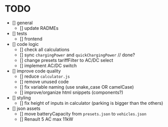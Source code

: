 # TODO

- [] general
  - [] update RADMEs
- [] tests
  - [] frontend
- [] code logic
  - [] check all calculations
  - [] sync `chargingPower` and `quickChargingPower` // done?
  - [] change presets tariffFilter to AC/DC select
  - [] implement AC/DC switch
- [] improve code quality
  - [] reduce `calculator.js`
  - [] remove unused code
  - [] fix variable naming (use snake_case OR camelCase)
  - [] improve/organize html snippets (components?)
- [] styling
  - [] fix height of inputs in calculator (parking is bigger than the others)
- [] json assets
  - [] move batteryCapacity from `presets.json` to `vehicles.json`
  - [] Renault 5 AC max 11kW